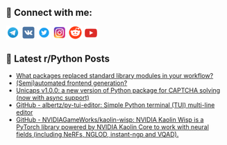 ## 🔎 Connect with me:
[<img src="https://github.com/bullbesh/bullbesh/blob/main/images/Telegram.png" width="32" height="32" />](https://t.me/bullbesh)
[<img src="https://github.com/bullbesh/bullbesh/blob/main/images/VK.png" width="32" height="32" />](https://vk.com/bullbesh)
[<img src="https://github.com/bullbesh/bullbesh/blob/main/images/Twitter.png" width="32" height="32" />](https://twitter.com/bullbesh1)
[<img src="https://github.com/bullbesh/bullbesh/blob/main/images/Instagram.png" width="32" height="32" />](https://www.instagram.com/bullbesh)
[<img src="https://github.com/bullbesh/bullbesh/blob/main/images/Reddit.png" width="32" height="32" />](https://www.reddit.com/user/bullbesh)
[<img src="https://github.com/bullbesh/bullbesh/blob/main/images/YouTube.png" width="32" height="32" />](https://www.youtube.com/channel/UCtfjRs6uzgq5mfm8S06WTcg)

## 📕 Latest r/Python Posts
<!-- BLOG-POST-LIST:START -->
- [What packages replaced standard library modules in your workflow?](https://www.reddit.com/r/Python/comments/x3z0lp/what_packages_replaced_standard_library_modules/)
- [&lpar;Semi&rpar;automated frontend generation?](https://www.reddit.com/r/Python/comments/x3z00x/semiautomated_frontend_generation/)
- [Unicaps v1.0.0: a new version of Python package for CAPTCHA solving &lpar;now with async support&rpar;](https://www.reddit.com/r/Python/comments/x3ynxf/unicaps_v100_a_new_version_of_python_package_for/)
- [GitHub - albertz/py-tui-editor: Simple Python terminal &lpar;TUI&rpar; multi-line editor](https://www.reddit.com/r/Python/comments/x3y56v/github_albertzpytuieditor_simple_python_terminal/)
- [GitHub - NVIDIAGameWorks/kaolin-wisp: NVIDIA Kaolin Wisp is a PyTorch library powered by NVIDIA Kaolin Core to work with neural fields &lpar;including NeRFs, NGLOD, instant-ngp and VQAD&rpar;.](https://www.reddit.com/r/Python/comments/x3y564/github_nvidiagameworkskaolinwisp_nvidia_kaolin/)
<!-- BLOG-POST-LIST:END -->
